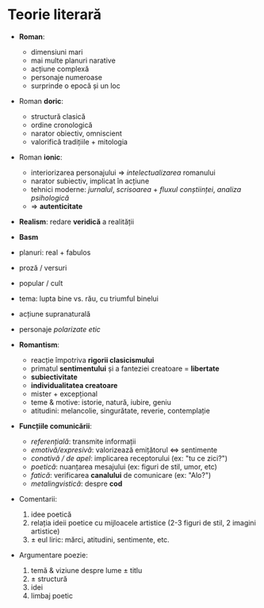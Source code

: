 Teorie literară
===

* **Roman**:
	* dimensiuni mari
	* mai multe planuri narative
	* acțiune complexă
	* personaje numeroase
	* surprinde o epocă și un loc

* Roman **doric**:
	* structură clasică
	* ordine cronologică
	* narator obiectiv, omniscient
	* valorifică tradițiile + mitologia
* Roman **ionic**:
	* interiorizarea personajului ⇒ *intelectualizarea* romanului
	* narator subiectiv, implicat în acțiune
	* tehnici moderne: *jurnalul*, *scrisoarea* + *fluxul conștiinței*, *analiza psihologică*
	* ⇒ **autenticitate**

* **Realism**: redare **veridică** a realității

* **Basm**

* planuri: real + fabulos
* proză / versuri
* popular / cult
* tema: lupta bine vs. rău, cu triumful binelui
* acțiune supranaturală
* personaje *polarizate etic*

* **Romantism**:
	* reacție împotriva **rigorii clasicismului**
	* primatul **sentimentului** și a fanteziei creatoare = **libertate**
	* **subiectivitate**
	* **individualitatea creatoare**
	* mister + excepțional
	* teme & motive: istorie, natură, iubire, geniu
	* atitudini: melancolie, singurătate, reverie, contemplație

* **Funcțiile comunicării**:
	* *referențială*: transmite informații
	* *emotivă/expresivă*: valorizează emițătorul ⇔ sentimente
	* *conativă / de apel*: implicarea receptorului (ex: "tu ce zici?")
	* *poetică*: nuanțarea mesajului (ex: figuri de stil, umor, etc)
	* *fatică*: verificarea **canalului** de comunicare (ex: "Alo?")
	* *metalingvistică*: despre **cod**

* Comentarii:
	1. idee poetică
	2. relația ideii poetice cu mijloacele artistice (2-3 figuri de stil, 2 imagini artistice)
	3. ± eul liric: mărci, atitudini, sentimente, etc.

* Argumentare poezie:
	1. temă & viziune despre lume ± titlu
	2. ± structură
	3. idei
	4. limbaj poetic